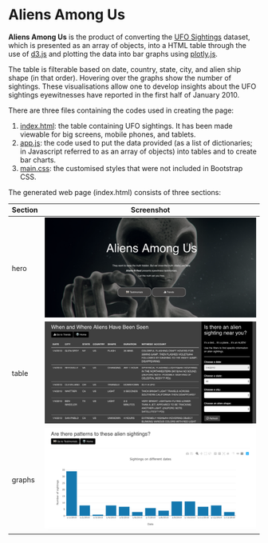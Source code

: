 # Aliens Among Us
**Aliens Among Us** is the product of converting the [UFO Sightings](https://github.com/rochiecuevas/UFO_Sightings/blob/master/data.js) dataset, which is presented as an array of objects, into a HTML table through the use of [d3.js](https://d3js.org/) and plotting the data into bar graphs using [plotly.js](https://plot.ly/javascript/). 

The table is filterable based on date, country, state, city, and alien ship shape (in that order). Hovering over the graphs show the number of sightings. These visualisations allow one to develop insights about the UFO sightings eyewitnesses have reported in the first half of January 2010.
    
There are three files containing the codes used in creating the page:
1. [index.html](https://github.com/rochiecuevas/UFO_Sightings/blob/master/index.html): the table containing UFO sightings. It has been made viewable for big screens, mobile phones, and tablets.
1. [app.js](https://github.com/rochiecuevas/UFO_Sightings/blob/master/app.js): the code used to put the data provided (as a list of dictionaries; in Javascript referred to as an array of objects) into tables and to create bar charts.
1. [main.css](https://github.com/rochiecuevas/UFO_Sightings/blob/master/main.css): the customised styles that were not included in Bootstrap CSS.

The generated web page (index.html) consists of three sections:

|Section|Screenshot|
|---|---|
|hero|![alt text](https://github.com/rochiecuevas/UFO_Sightings/blob/master/index-screenshot.png)|
|table|![alt text](https://github.com/rochiecuevas/UFO_Sightings/blob/master/filter-date-table.png)|
|graphs|![alt text](https://github.com/rochiecuevas/UFO_Sightings/blob/master/graph-screenshot.png)|


